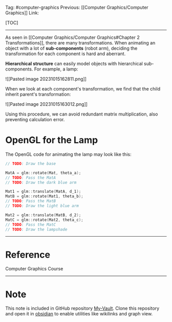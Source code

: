 Tag: #computer-graphics 
Previous: [[Computer Graphics/Computer Graphics]]
Link: 

[TOC]

---

As seen in [[Computer Graphics/Computer Graphics#Chapter 2 Transformations]], there are many transformations. When animating an object with a lot of **sub-components** (robot arm), deciding the transformation for each component is hard and aberrant.

**Hierarchical structure** can easily model objects with hierarchical sub-components. For example, a lamp:

![[Pasted image 20231015162811.png]]

When we look at each component's transformation, we find that the child inherit parent's transformation:

![[Pasted image 20231015163012.png]]

Using this procedure, we can avoid redundant matrix multiplication, also preventing calculation error.

# OpenGL for the Lamp

The OpenGL code for animating the lamp may look like this:

```cpp
// TODO: Draw the base

MatA = glm::rotate(Mat, theta_a);
// TODO: Pass the MatA
// TODO: Draw the dark blue arm

Mat1 = glm::translate(MatA, d_1);
MatB = glm::rotate(Mat1, theta_b);
// TODO: Pass the MatB
// TODO: Draw the light blue arm

Mat2 = glm::translate(MatB, d_2);
MatC = glm::rotate(Mat2, theta_c);
// TODO: Pass the MatC
// TODO: Draw the lampshade
```

---

# Reference

Computer Graphics Course

---

# Note

This note is included in GitHub repository [My-Vault](https://github.com/LittleD3092/My-Vault.git). Clone this repository and open it in [obsidian](https://obsidian.md/) to enable utilities like wikilinks and graph view.